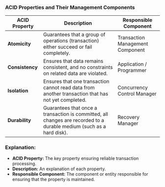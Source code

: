 ### ACID Properties and Their Management Components

| **ACID Property**      | **Description**                                                                                                      | **Responsible Component**             |
|------------------------|----------------------------------------------------------------------------------------------------------------------|---------------------------------------|
| **Atomicity**          | Guarantees that a group of operations (transaction) either succeed or fail completely.                               | Transaction Management Component      |
| **Consistency**        | Ensures that data remains consistent, and no constraints on related data are violated.                               | Application / Programmer              |
| **Isolation**          | Ensures that one transaction cannot read data from another transaction that has not yet completed.                   | Concurrency Control Manager           |
| **Durability**         | Guarantees that once a transaction is committed, all changes are recorded to a durable medium (such as a hard disk). | Recovery Manager                      |

### Explanation:
- **ACID Property:** The key property ensuring reliable transaction processing.
- **Description:** An explanation of each property.
- **Responsible Component:** The component or entity responsible for ensuring that the property is maintained.

